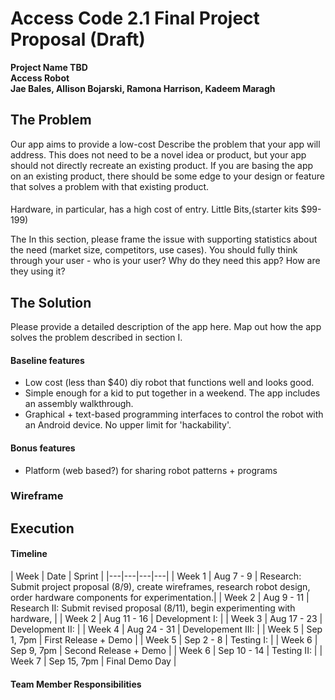 # Access Code 2.1 Final Project Proposal (Draft)

**Project Name TBD**  
**Access Robot**  
**Jae Bales, Allison Bojarski, Ramona Harrison, Kadeem Maragh**  

## The Problem 

Our app aims to provide a low-cost 
Describe the problem that your app will address. This does not need to be a novel idea or product, but your app should not directly recreate an existing product. If you are basing the app on an existing product, there should be some edge to your design or feature that solves a problem with that existing product.
####
Hardware, in particular, has a high cost of entry. Little Bits,(starter kits $99-199)

The 
In this section, please frame the issue with supporting statistics about the need (market size, competitors, use cases). You should fully think through your user - who is your user? Why do they need this app? How are they using it?

## The Solution 

Please provide a detailed description of the app here. Map out how the app solves the problem described in section I. 
#### Baseline features

 * Low cost (less than $40) diy robot that functions well and looks good.
 * Simple enough for a kid to put together in a weekend. The app includes an assembly walkthrough.
 * Graphical + text-based programming interfaces to control the robot with an Android device. No upper limit for 'hackability'.

#### Bonus features

 * Platform (web based?) for sharing robot patterns + programs

### Wireframe


## Execution

#### Timeline

| Week | Date | Sprint | 
|---|---|---|---|
| Week 1 | Aug 7 - 9 | Research: Submit project proposal (8/9), create wireframes, research robot design, order hardware components for experimentation.|
| Week 2 | Aug 9 - 11 | Research II: Submit revised proposal (8/11), begin experimenting with hardware,  |
| Week 2 | Aug 11 - 16 | Development I: |
| Week 3 | Aug 17 - 23 | Development II: |
| Week 4 | Aug 24 - 31 | Developement III: |
| Week 5 | Sep 1, 7pm | First Release + Demo |
| Week 5 | Sep 2 - 8 | Testing I: |
| Week 6 | Sep 9, 7pm | Second Release + Demo |
| Week 6 | Sep 10 - 14 | Testing II: |
| Week 7 | Sep 15, 7pm | Final Demo Day |

#### Team Member Responsibilities

